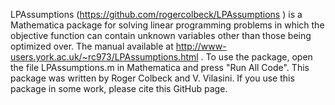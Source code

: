 LPAssumptions (https://github.com/rogercolbeck/LPAssumptions ) is a Mathematica package for solving linear programming problems in which the objective function can contain unknown variables other than those being optimized over.  The manual available at http://www-users.york.ac.uk/~rc973/LPAssumptions.html .
To use the package, open the file LPAssumptions.m in Mathematica and press "Run All Code".
This package was written by Roger Colbeck and V. Vilasini. If you use this package in some work, please cite this GitHub page.
